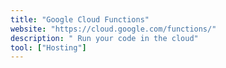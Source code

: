 ```yaml
---
title: "Google Cloud Functions"
website: "https://cloud.google.com/functions/"
description: " Run your code in the cloud"
tool: ["Hosting"]
---
```

